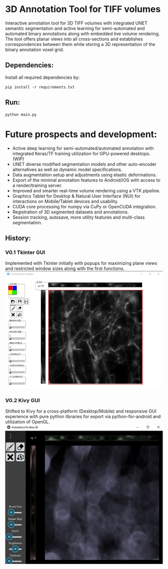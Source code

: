 # 3D Annotation Tool for TIFF volumes

Interactive annotation tool for 3D TIFF volumes with integrated UNET semantic segmentation and active learning for semi-automated and automated binary annotations along with embedded live volume rendering. The tool offers planar views into all cross-sections and establishes correspondences between them while storing a 3D representation of the binary annotation voxel grid.

## Dependencies:
Install all required dependencies by:
```!bash
pip install -r requirements.txt
```

## Run:
```!bash
python main.py
```

# Future prospects and development:
- Active deep learning for semi-automated/automated annotation with integrated Keras/TF training utilization for GPU-powered desktops. (WIP)
- UNET diverse modified segmentation models and other auto-encoder alternatives as well as dynamic model specifications.
- Data augmentation setup and adjustments using elastic deformations.
- Export of the minimal annotation features to Android/iOS with access to a render/training server.
- Improved and smarter real-time volume rendering using a VTK pipeline.
- Graphics Tablet for Desktop & Natural User Interface (NUI) for interactions on Mobile/Tablet devices and usability.
- CUDA core processing for numpy via CuPy or OpenCUDA integration.
- Registration of 3D segmented datasets and annotations.
- Session tracking, autosave, more utility features and multi-class segmentation.


## History:
### V0.1 Tkinter GUI
Implemented with Tkinter initially with popups for maximizing plane views and restricted window sizes along with the first functions.
![tkinter_gui](graphics/tkinter_gui.jpg)

### V0.2 Kivy GUI
Shifted to Kivy for a cross-platform (Desktop/Mobile) and responsive GUI experience with pure python libraries for export via python-for-android and utilization of OpenGL.
![kivy_gui](graphics/kivy_gui.jpg)
